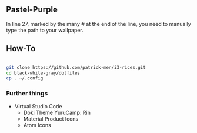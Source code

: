 ## Pastel-Purple

In line 27, marked by the many # at the end of the line, you need to manually type the path to your wallpaper.

## How-To

```bash

git clone https://github.com/patrick-men/i3-rices.git
cd black-white-gray/dotfiles
cp . ~/.config

```

### Further things

- Virtual Studio Code
  - Doki Theme YuruCamp: Rin
  - Material Product Icons
  - Atom Icons
